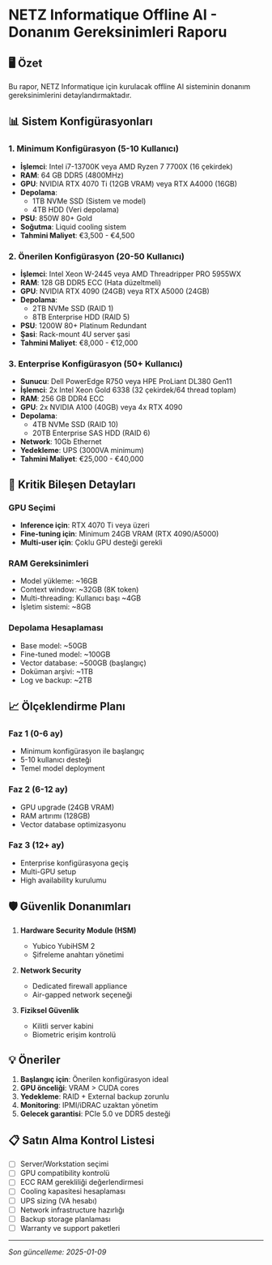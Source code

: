 # NETZ Informatique Offline AI - Donanım Gereksinimleri Raporu

## 🖥️ Özet
Bu rapor, NETZ Informatique için kurulacak offline AI sisteminin donanım gereksinimlerini detaylandırmaktadır.

## 📊 Sistem Konfigürasyonları

### 1. Minimum Konfigürasyon (5-10 Kullanıcı)
- **İşlemci**: Intel i7-13700K veya AMD Ryzen 7 7700X (16 çekirdek)
- **RAM**: 64 GB DDR5 (4800MHz)
- **GPU**: NVIDIA RTX 4070 Ti (12GB VRAM) veya RTX A4000 (16GB)
- **Depolama**: 
  - 1TB NVMe SSD (Sistem ve model)
  - 4TB HDD (Veri depolama)
- **PSU**: 850W 80+ Gold
- **Soğutma**: Liquid cooling sistem
- **Tahmini Maliyet**: €3,500 - €4,500

### 2. Önerilen Konfigürasyon (20-50 Kullanıcı)
- **İşlemci**: Intel Xeon W-2445 veya AMD Threadripper PRO 5955WX
- **RAM**: 128 GB DDR5 ECC (Hata düzeltmeli)
- **GPU**: NVIDIA RTX 4090 (24GB) veya RTX A5000 (24GB)
- **Depolama**:
  - 2TB NVMe SSD (RAID 1)
  - 8TB Enterprise HDD (RAID 5)
- **PSU**: 1200W 80+ Platinum Redundant
- **Şasi**: Rack-mount 4U server şasi
- **Tahmini Maliyet**: €8,000 - €12,000

### 3. Enterprise Konfigürasyon (50+ Kullanıcı)
- **Sunucu**: Dell PowerEdge R750 veya HPE ProLiant DL380 Gen11
- **İşlemci**: 2x Intel Xeon Gold 6338 (32 çekirdek/64 thread toplam)
- **RAM**: 256 GB DDR4 ECC
- **GPU**: 2x NVIDIA A100 (40GB) veya 4x RTX 4090
- **Depolama**:
  - 4TB NVMe SSD (RAID 10)
  - 20TB Enterprise SAS HDD (RAID 6)
- **Network**: 10Gb Ethernet
- **Yedekleme**: UPS (3000VA minimum)
- **Tahmini Maliyet**: €25,000 - €40,000

## 🔧 Kritik Bileşen Detayları

### GPU Seçimi
- **Inference için**: RTX 4070 Ti veya üzeri
- **Fine-tuning için**: Minimum 24GB VRAM (RTX 4090/A5000)
- **Multi-user için**: Çoklu GPU desteği gerekli

### RAM Gereksinimleri
- Model yükleme: ~16GB
- Context window: ~32GB (8K token)
- Multi-threading: Kullanıcı başı ~4GB
- İşletim sistemi: ~8GB

### Depolama Hesaplaması
- Base model: ~50GB
- Fine-tuned model: ~100GB
- Vector database: ~500GB (başlangıç)
- Doküman arşivi: ~1TB
- Log ve backup: ~2TB

## 📈 Ölçeklendirme Planı

### Faz 1 (0-6 ay)
- Minimum konfigürasyon ile başlangıç
- 5-10 kullanıcı desteği
- Temel model deployment

### Faz 2 (6-12 ay)
- GPU upgrade (24GB VRAM)
- RAM artırımı (128GB)
- Vector database optimizasyonu

### Faz 3 (12+ ay)
- Enterprise konfigürasyona geçiş
- Multi-GPU setup
- High availability kurulumu

## 🛡️ Güvenlik Donanımları

1. **Hardware Security Module (HSM)**
   - Yubico YubiHSM 2
   - Şifreleme anahtarı yönetimi

2. **Network Security**
   - Dedicated firewall appliance
   - Air-gapped network seçeneği

3. **Fiziksel Güvenlik**
   - Kilitli server kabini
   - Biometric erişim kontrolü

## 💡 Öneriler

1. **Başlangıç için**: Önerilen konfigürasyon ideal
2. **GPU önceliği**: VRAM > CUDA cores
3. **Yedekleme**: RAID + External backup zorunlu
4. **Monitoring**: IPMI/iDRAC uzaktan yönetim
5. **Gelecek garantisi**: PCIe 5.0 ve DDR5 desteği

## 📋 Satın Alma Kontrol Listesi

- [ ] Server/Workstation seçimi
- [ ] GPU compatibility kontrolü
- [ ] ECC RAM gerekliliği değerlendirmesi
- [ ] Cooling kapasitesi hesaplaması
- [ ] UPS sizing (VA hesabı)
- [ ] Network infrastructure hazırlığı
- [ ] Backup storage planlaması
- [ ] Warranty ve support paketleri

---
*Son güncelleme: 2025-01-09*